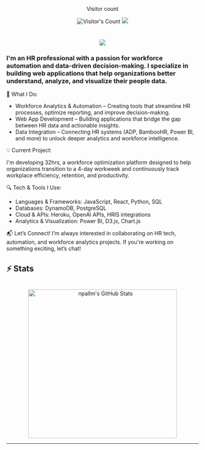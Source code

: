 <div align="center"> 
  <p>Visitor count</p>
  <img src="https://profile-counter.glitch.me/npallm/count.svg" alt="Visitor's Count" />
  <img src="https://github.com/user-attachments/assets/9b40d578-17f9-4337-a592-7f29417bd74f" />
</div>
<h1 align="center">
    <img src="https://readme-typing-svg.herokuapp.com/?font=Inter&size=48&center=true&vCenter=true&width=500&height=70&color=4493F8&duration=4000&lines=Hi+There!+👋;+I'm+Noah+Pallmeyer!;" />
</h1>

### I'm an HR professional with a passion for workforce automation and data-driven decision-making. I specialize in building web applications that help organizations better understand, analyze, and visualize their people data.

🚀 What I Do:

- Workforce Analytics & Automation – Creating tools that streamline HR processes, optimize reporting, and improve decision-making.
- Web App Development – Building applications that bridge the gap between HR data and actionable insights.
- Data Integration – Connecting HR systems (ADP, BambooHR, Power BI, and more) to unlock deeper analytics and workforce intelligence.

💡 Current Project:

I'm developing 32hrs, a workforce optimization platform designed to help organizations transition to a 4-day workweek and continuously track workplace efficiency, retention, and productivity.

🔍 Tech & Tools I Use:

- Languages & Frameworks: JavaScript, React, Python, SQL
- Databases: DynamoDB, PostgreSQL
- Cloud & APIs: Heroku, OpenAI APIs, HRIS integrations
- Analytics & Visualization: Power BI, D3.js, Chart.js

📬 Let’s Connect!
I’m always interested in collaborating on HR tech, automation, and workforce analytics projects. If you're working on something exciting, let’s chat!

## ⚡️ Stats

<br>

<div align=center>
  <img width=390 src="https://github-readme-stats.vercel.app/api?username=npallm&theme=transparent&count_private=true&show_icons=true&rank_icon=github&locale=en" alt="npallm's GitHub Stats" />
</div>

<hr>
